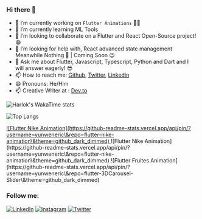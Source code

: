 ### Hi there 👋

- 🔭 I’m currently working on `Flutter Animations` 🚀💙
- 🌱 I’m currently learning ML Tools
- 👯 I’m looking to collaborate on a Flutter and React Open-Source project! 😁
- 🤔 I’m looking for help with, React advanced state management Meanwhile Nothing 🚀 | Coming Soon 😉
- 💬 Ask me about Flutter, Javascript, Typescript, Python and Dart and I will answer eagerly! 😎
- 📫 How to reach me: [Github](https://github.com/yunweneric), [Twitter](https://twitter.com/Yunweneric), [Linkedin](https://www.linkedin.com/in/yunweneric/)
- 😄 Pronouns: He/Him
- 📫 Creative Writer at : [Dev.to](https://dev.to/yunweneric)


![Harlok's WakaTime stats](https://github-readme-stats.vercel.app/api/wakatime?username=yunweneric\&layout=compact&theme=github_dark_dimmed)


![Top Langs](https://github-readme-stats.vercel.app/api/top-langs/?username=yunweneric\&layout=compact&theme=github_dark_dimmed)


<a href="https://www.linkedin.com/in/yunweneric/" target="_blank">
![Flutter Nike Animation](https://github-readme-stats.vercel.app/api/pin/?username=yunweneric\&repo=flutter-nike-animation\&theme=github_dark_dimmed)
</a>
![Flutter Nike Animation](https://github-readme-stats.vercel.app/api/pin/?username=yunweneric\&repo=flutter-nike-animation\&theme=github_dark_dimmed)
![Flutter Fruites Animation](https://github-readme-stats.vercel.app/api/pin/?username=yunweneric\&repo=flutter-3DCarousel-Slider\&theme=github_dark_dimmed) 



### Follow me:

<a href="https://www.linkedin.com/in/yunweneric/" target="_blank"><img src="https://img.shields.io/badge/LinkedIn-%230077B5.svg?&style=flat-square&logo=linkedin&logoColor=white" alt="LinkedIn"></a>
<a href="https://www.instagram.com/yunweneric" target="_blank"><img src="https://img.shields.io/badge/Instagram-%23E4405F.svg?&style=flat-square&logo=instagram&logoColor=white" alt="Instagram"></a>
<a href="https://www.twitter.com/yunweneric" target="_blank"><img src="https://img.shields.io/badge/Twitter-%231877F2.svg?&style=flat-square&logo=twitter&logoColor=white" alt="Twitter"></a>
